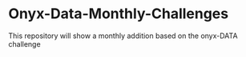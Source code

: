 # Onyx-Data-Monthly-Challenges
This repository will show a monthly addition based on the onyx-DATA challenge
